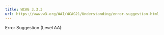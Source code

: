 ```yaml
---
title: WCAG 3.3.3
url: https://www.w3.org/WAI/WCAG21/Understanding/error-suggestion.html
---
```

Error Suggestion (Level AA)
